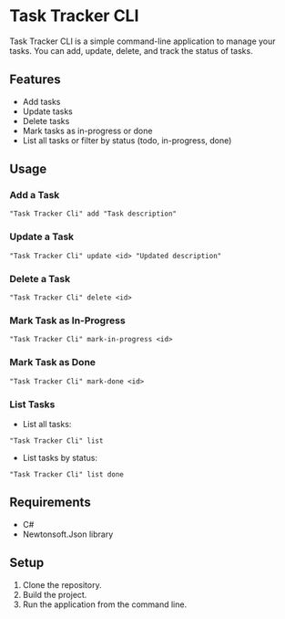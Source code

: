 # Task Tracker CLI

Task Tracker CLI is a simple command-line application to manage your tasks. You can add, update, delete, and track the status of tasks.

## Features

- Add tasks
- Update tasks
- Delete tasks
- Mark tasks as in-progress or done
- List all tasks or filter by status (todo, in-progress, done)

## Usage

### Add a Task
```
"Task Tracker Cli" add "Task description"
```

### Update a Task
```
"Task Tracker Cli" update <id> "Updated description"
```

### Delete a Task
```
"Task Tracker Cli" delete <id>
```

### Mark Task as In-Progress
```
"Task Tracker Cli" mark-in-progress <id>
```

### Mark Task as Done
```
"Task Tracker Cli" mark-done <id>
```

### List Tasks
- List all tasks:
```
"Task Tracker Cli" list
```
- List tasks by status:
```
"Task Tracker Cli" list done
```

## Requirements

- C#
- Newtonsoft.Json library

## Setup

1. Clone the repository.
2. Build the project.
3. Run the application from the command line.

